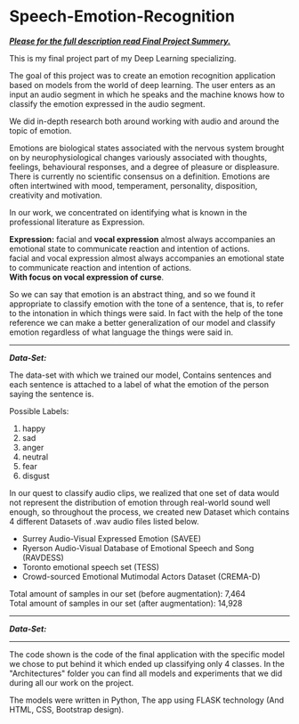 
# Speech-Emotion-Recognition

[***Please for the full description read Final Project Summery.***](https://github.com/shunitavni/Speech-Emotion-Recognition/blob/master/Final_Ptoject%20SA.pdf)

This is my final project part of my Deep Learning specializing.

The goal of this project was to create an emotion recognition application based on models from the world of deep learning.
The user enters as an input an audio segment in which he speaks and the machine knows how to classify the emotion expressed in the audio segment.

We did in-depth research both around working with audio and around the topic of emotion.<br/>

Emotions are biological states associated with the nervous system brought on by neurophysiological changes variously associated with thoughts, feelings, behavioural responses, and a degree of pleasure or displeasure.
There is currently no scientific consensus on a definition.
Emotions are often intertwined with mood, temperament, personality, disposition, creativity and motivation.

In our work, we concentrated on identifying what is known in the professional literature as Expression.<br/>

**Expression:** facial and **vocal expression** almost always accompanies an emotional state to communicate reaction and intention of actions.<br/>
facial and vocal expression almost always accompanies an emotional state to communicate reaction and intention of actions.<br/>
**With focus on vocal expression of curse**.<br/>

So we can say that emotion is an abstract thing, and so we found it appropriate to classify emotion with the tone of a sentence, that is, to refer to the intonation in which things were said.
In fact with the help of the tone reference we can make a better generalization of our model and classify emotion regardless of what language the things were said in.



_____________________________________________________________________________________________________________________________________

***Data-Set:***

The data-set with which we trained our model,
Contains sentences and each sentence is attached to a label of what
the emotion of the person saying the sentence is. <br/>

Possible Labels:

1. happy
2. sad
3. anger
4. neutral
5. fear
6. disgust


In our quest to classify audio clips, we realized that one set of data would not represent
the distribution of emotion through real-world sound well enough, so throughout the process,
we created new Dataset which contains 4 different Datasets of .wav audio files listed below.

* Surrey Audio-Visual Expressed Emotion (SAVEE)
* Ryerson Audio-Visual Database of Emotional Speech and Song (RAVDESS)
* Toronto emotional speech set (TESS)
* Crowd-sourced Emotional Mutimodal Actors Dataset (CREMA-D)

Total amount of samples in our set (before augmentation): 7,464 <br/>
Total amount of samples in our set (after augmentation): 14,928

_____________________________________________________________________________________________________________________________________

***Data-Set:***

_____________________________________________________________________________________________________________________________________


The code shown is the code of the final application with the specific model we chose to put behind it which ended up classifying only 4 classes.
In the "Architectures" folder you can find all models and experiments that we did during all our work on the project.

The models were written in Python,
The app using FLASK technology (And HTML, CSS, Bootstrap design).
